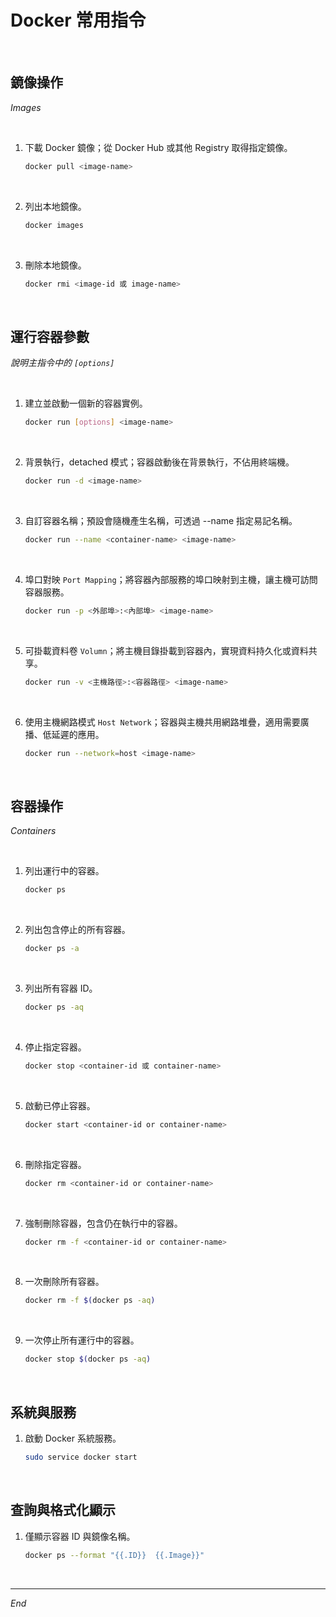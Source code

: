 # Docker 常用指令

<br>

## 鏡像操作

_Images_

<br>

1. 下載 Docker 鏡像；從 Docker Hub 或其他 Registry 取得指定鏡像。

    ```bash
    docker pull <image-name>
    ```

<br>

2. 列出本地鏡像。

    ```bash
    docker images
    ```

<br>

3. 刪除本地鏡像。

    ```bash
    docker rmi <image-id 或 image-name>
    ```

<br>

## 運行容器參數

_說明主指令中的 `[options]`_

<br>

1. 建立並啟動一個新的容器實例。

    ```bash
    docker run [options] <image-name>
    ```

<br>

2. 背景執行，detached 模式；容器啟動後在背景執行，不佔用終端機。

    ```bash
    docker run -d <image-name>
    ```

<br>

3. 自訂容器名稱；預設會隨機產生名稱，可透過 --name 指定易記名稱。

    ```bash
    docker run --name <container-name> <image-name>
    ```

<br>

4. 埠口對映 `Port Mapping`；將容器內部服務的埠口映射到主機，讓主機可訪問容器服務。

    ```bash
    docker run -p <外部埠>:<內部埠> <image-name>
    ```

<br>

5. 可掛載資料卷 `Volumn`；將主機目錄掛載到容器內，實現資料持久化或資料共享。

    ```bash
    docker run -v <主機路徑>:<容器路徑> <image-name>
    ```

<br>

6. 使用主機網路模式 `Host Network`；容器與主機共用網路堆疊，適用需要廣播、低延遲的應用。

    ```bash
    docker run --network=host <image-name>
    ```

<br>

## 容器操作

_Containers_

<br>

1. 列出運行中的容器。

    ```bash
    docker ps
    ```

<br>

2. 列出包含停止的所有容器。

    ```bash
    docker ps -a
    ```

<br>

3. 列出所有容器 ID。

    ```bash
    docker ps -aq
    ```

<br>

4. 停止指定容器。

    ```bash
    docker stop <container-id 或 container-name>
    ```

<br>

5. 啟動已停止容器。

    ```bash
    docker start <container-id or container-name>
    ```

<br>

6. 刪除指定容器。

    ```bash
    docker rm <container-id or container-name>
    ```

<br>

7. 強制刪除容器，包含仍在執行中的容器。

    ```bash
    docker rm -f <container-id or container-name>
    ```

<br>

8. 一次刪除所有容器。

    ```bash
    docker rm -f $(docker ps -aq)
    ```

<br>

9. 一次停止所有運行中的容器。

    ```bash
    docker stop $(docker ps -aq)
    ```

<br>

## 系統與服務

1. 啟動 Docker 系統服務。

    ```bash
    sudo service docker start
    ```

<br>

## 查詢與格式化顯示

1. 僅顯示容器 ID 與鏡像名稱。

    ```bash
    docker ps --format "{{.ID}}  {{.Image}}"
    ```

<br>

___

_End_
